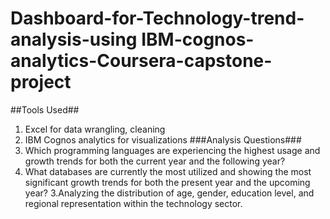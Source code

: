 # Dashboard-for-Technology-trend-analysis-using IBM-cognos-analytics-Coursera-capstone-project
##Tools Used##
1. Excel for data wrangling, cleaning
2. IBM Cognos analytics for visualizations
###Analysis Questions###
1. Which programming languages are experiencing the highest usage and growth trends for both the current year and the following year?
2. What databases are currently the most utilized and showing the most significant growth trends for both the present year and the upcoming year?
3.Analyzing the distribution of age, gender, education level, and regional representation within the technology sector.
